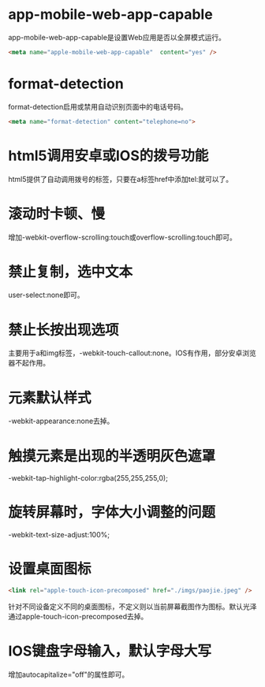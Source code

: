 # app-mobile-web-app-capable

app-mobile-web-app-capable是设置Web应用是否以全屏模式运行。

```html
<meta name="apple-mobile-web-app-capable"  content="yes" />
```

# format-detection

format-detection启用或禁用自动识别页面中的电话号码。

```html
<meta name="format-detection" content="telephone=no">
```

# html5调用安卓或IOS的拨号功能

html5提供了自动调用拨号的标签，只要在a标签href中添加tel:就可以了。

# 滚动时卡顿、慢

增加-webkit-overflow-scrolling:touch或overflow-scrolling:touch即可。

# 禁止复制，选中文本

user-select:none即可。

# 禁止长按出现选项

主要用于a和img标签，-webkit-touch-callout:none。IOS有作用，部分安卓浏览器不起作用。

# 元素默认样式

-webkit-appearance:none去掉。

# 触摸元素是出现的半透明灰色遮罩

-webkit-tap-highlight-color:rgba(255,255,255,0);

# 旋转屏幕时，字体大小调整的问题

-webkit-text-size-adjust:100%;

# 设置桌面图标

```html
<link rel="apple-touch-icon-precomposed" href="./imgs/paojie.jpeg" />
```

针对不同设备定义不同的桌面图标，不定义则以当前屏幕截图作为图标。默认光泽通过apple-touch-icon-precomposed去掉。

# IOS键盘字母输入，默认字母大写

增加autocapitalize="off"的属性即可。

